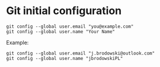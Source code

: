 # Git initial configuration

```
git config --global user.email "you@example.com"
git config --global user.name "Your Name"
```

Example:

```
git config --global user.email "j.brodowski@outlook.com"
git config --global user.name "jbrodowskiPL"
```